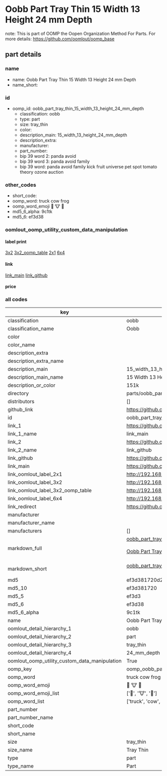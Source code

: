 # Oobb Part Tray Thin 15 Width 13 Height 24 mm Depth  

note: This is part of OOMP the Oopen Organization Method For Parts. For more details: https://github.com/oomlout/oomp_base

##  part details
  







### name
* name: Oobb Part Tray Thin 15 Width 13 Height 24 mm Depth
* name_short: 
### id
* oomp_id: oobb_part_tray_thin_15_width_13_height_24_mm_depth
  * classification: oobb
  * type: part
  * size: tray_thin
  * color: 
  * description_main: 15_width_13_height_24_mm_depth
  * description_extra: 
  * manufacturer: 
  * part_number: 
  * bip 39 word 2: panda avoid
  * bip 39 word 3: panda avoid family
  * bip 39 word: panda avoid family kick fruit universe pet spot tomato theory ozone auction

### other_codes
* short_code: 
* oomp_word: truck cow frog
* oomp_word_emoji :truck: :cow: :frog:
* md5_6_alpha: 9c1tk
* md5_6: ef3d38






### oomlout_oomp_utility_custom_data_manipulation
#### label print
[3x2](http://192.168.1.245:1112/?label=oomp%209c1tk)
[3x2_oomp_table](http://192.168.1.108:1112/?label=oomp%209c1tk)
[2x1](http://192.168.1.242:1112/?label=oomp%209c1tk)
[6x4](http://192.168.1.55:1112/?label=oomp%209c1tk)    

#### link

[link_main](https://github.com/oomlout/oomlout_oomp_version_1_messy/tree/main/parts/oobb_part_tray_thin_15_width_13_height_24_mm_depth) [link_github](https://github.com/oomlout/oomlout_oomp_version_1_messy/tree/main/parts/oobb_part_tray_thin_15_width_13_height_24_mm_depth)                             

#### price







### all codes 
| key | value |  
| --- | --- |  
| classification | oobb |  
| classification_name | Oobb |  
| color |  |  
| color_name |  |  
| description_extra |  |  
| description_extra_name |  |  
| description_main | 15_width_13_height_24_mm_depth |  
| description_main_name | 15 Width 13 Height 24 mm Depth |  
| description_or_color | 151k |  
| directory | parts/oobb_part_tray_thin_15_width_13_height_24_mm_depth |  
| distributors | [] |  
| github_link | https://github.com/oomlout/oomlout_oomp_part_src/tree/main/parts/oobb_part_tray_thin_15_width_13_height_24_mm_depth |  
| id | oobb_part_tray_thin_15_width_13_height_24_mm_depth |  
| link_1 | https://github.com/oomlout/oomlout_oomp_version_1_messy/tree/main/parts/oobb_part_tray_thin_15_width_13_height_24_mm_depth |  
| link_1_name | link_main |  
| link_2 | https://github.com/oomlout/oomlout_oomp_version_1_messy/tree/main/parts/oobb_part_tray_thin_15_width_13_height_24_mm_depth |  
| link_2_name | link_github |  
| link_github | https://github.com/oomlout/oomlout_oomp_version_1_messy/tree/main/parts/oobb_part_tray_thin_15_width_13_height_24_mm_depth |  
| link_main | https://github.com/oomlout/oomlout_oomp_version_1_messy/tree/main/parts/oobb_part_tray_thin_15_width_13_height_24_mm_depth |  
| link_oomlout_label_2x1 | http://192.168.1.242:1112/?label=oomp%209c1tk |  
| link_oomlout_label_3x2 | http://192.168.1.245:1112/?label=oomp%209c1tk |  
| link_oomlout_label_3x2_oomp_table | http://192.168.1.108:1112/?label=oomp%209c1tk |  
| link_oomlout_label_6x4 | http://192.168.1.55:1112/?label=oomp%209c1tk |  
| link_redirect | https://github.com/oomlout/oomlout_oomp_version_1_messy/tree/main/parts/oobb_part_tray_thin_15_width_13_height_24_mm_depth |  
| manufacturer |  |  
| manufacturer_name |  |  
| manufacturers | [] |  
| markdown_full | [oobb_part_tray_thin_15_width_13_height_24_mm_depth](none)<br>[](none)<br>[Oobb Part Tray Thin 15 Width 13 Height 24 Mm Depth](none)<br><br> |  
| markdown_short | [oobb_part_tray_thin_15_width_13_height_24_mm_depth](none)<br><br> |  
| md5 | ef3d381720d2d46fb72ee7a2a50404fb |  
| md5_10 | ef3d381720 |  
| md5_5 | ef3d3 |  
| md5_6 | ef3d38 |  
| md5_6_alpha | 9c1tk |  
| name | Oobb Part Tray Thin 15 Width 13 Height 24 mm Depth |  
| oomlout_detail_hierarchy_1 | oobb |  
| oomlout_detail_hierarchy_2 | part |  
| oomlout_detail_hierarchy_3 | tray_thin |  
| oomlout_detail_hierarchy_4 | 24_mm_depth |  
| oomlout_oomp_utility_custom_data_manipulation | True |  
| oomp_key | oomp_oobb_part_tray_thin_15_width_13_height_24_mm_depth |  
| oomp_word | truck cow frog |  
| oomp_word_emoji | :truck: :cow: :frog: |  
| oomp_word_emoji_list | [':truck:', ':cow:', ':frog:'] |  
| oomp_word_list | ['truck', 'cow', 'frog'] |  
| part_number |  |  
| part_number_name |  |  
| short_code |  |  
| short_name |  |  
| size | tray_thin |  
| size_name | Tray Thin |  
| type | part |  
| type_name | Part |  
